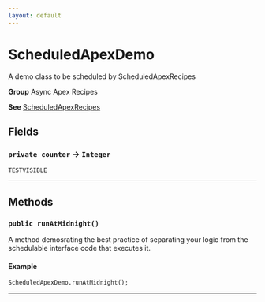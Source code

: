 ```yaml
---
layout: default
---
```

# ScheduledApexDemo

A demo class to be scheduled by ScheduledApexRecipes


**Group** Async Apex Recipes


**See** [ScheduledApexRecipes](https://github.com/trailheadapps/apex-recipes/wiki/ScheduledApexRecipes)

## Fields

### `private counter` → `Integer`

`TESTVISIBLE` 

---
## Methods
### `public runAtMidnight()`

A method demosrating the best practice of separating your logic from the schedulable interface code that executes it.

#### Example
```apex
ScheduledApexDemo.runAtMidnight();
```


---
